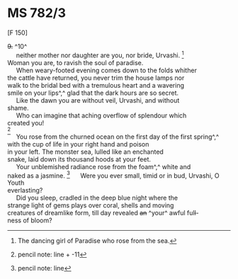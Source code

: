 # MS 782/3

[F 150]

~~9.~~ ^10^ \
&nbsp;&nbsp;&nbsp;&nbsp;&nbsp;neither mother nor daughter are you, nor bride, Urvashi. [^1] \
Woman you are, to ravish the soul of paradise. \
&nbsp;&nbsp;&nbsp;&nbsp;&nbsp;When weary-footed evening comes down to the folds whither \
the cattle have returned, you never trim the house lamps nor \
walk to the bridal bed with a tremulous heart and a wavering \
smile on your lips^,^ glad that the dark hours are so secret. \
&nbsp;&nbsp;&nbsp;&nbsp;&nbsp;Like the dawn you are without veil, Urvashi, and without \
shame. \
&nbsp;&nbsp;&nbsp;&nbsp;&nbsp;Who can imagine that aching overflow of splendour which \
created you! \
[^2] \
&nbsp;&nbsp;&nbsp;&nbsp;&nbsp;You rose from the churned ocean on the first day of the first
spring^,^ with the cup of life in your right hand and poison \
in your left. The monster sea, lulled like an enchanted \
snake, laid down its thousand hoods at your feet. \
&nbsp;&nbsp;&nbsp;&nbsp;&nbsp;Your unblemished radiance rose from the foam^,^ white and \
naked as a jasmine. 
[^3]
&nbsp;&nbsp;&nbsp;&nbsp;&nbsp;Were you ever small, timid or in bud, Urvashi, O Youth \
everlasting? \
&nbsp;&nbsp;&nbsp;&nbsp;&nbsp;Did you sleep, cradled in the deep blue night where the \
strange light of gems plays over coral, shells and moving \
creatures of dreamlike form, till day revealed ~~an~~ ^your^ awful ful~~l~~- \
ness of bloom? 
[^1]: The dancing girl of Paradise who rose from the sea.
[^2]: pencil note: line + -11 
[^3]: pencil note: line
